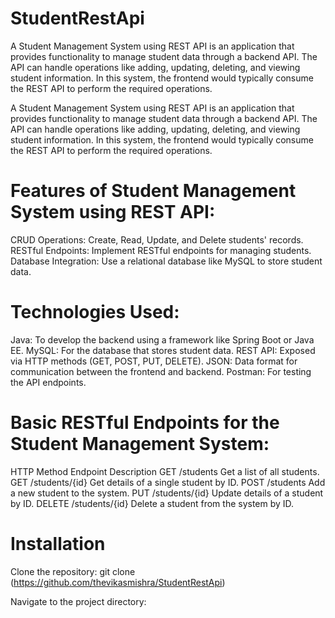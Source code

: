 # StudentRestApi

A Student Management System using REST API is an application that provides functionality to manage student data through a backend API. The API can handle operations like adding, updating, deleting, and viewing student information. In this system, the frontend would typically consume the REST API to perform the required operations.


A Student Management System using REST API is an application that provides functionality to manage student data through a backend API. The API can handle operations like adding, updating, deleting, and viewing student information. In this system, the frontend would typically consume the REST API to perform the required operations.



# Features of Student Management System using REST API:

CRUD Operations: Create, Read, Update, and Delete students' records.
RESTful Endpoints: Implement RESTful endpoints for managing students.
Database Integration: Use a relational database like MySQL to store student data.

# Technologies Used:
Java: To develop the backend using a framework like Spring Boot or Java EE.
MySQL: For the database that stores student data.
REST API: Exposed via HTTP methods (GET, POST, PUT, DELETE).
JSON: Data format for communication between the frontend and backend.
Postman: For testing the API endpoints.


# Basic RESTful Endpoints for the Student Management System:
HTTP Method	Endpoint	Description
GET	/students	Get a list of all students.
GET	/students/{id}	Get details of a single student by ID.
POST	/students	Add a new student to the system.
PUT	/students/{id}	Update details of a student by ID.
DELETE	/students/{id}	Delete a student from the system by ID.

# Installation
Clone the repository:
git clone (https://github.com/thevikasmishra/StudentRestApi)

Navigate to the project directory:




